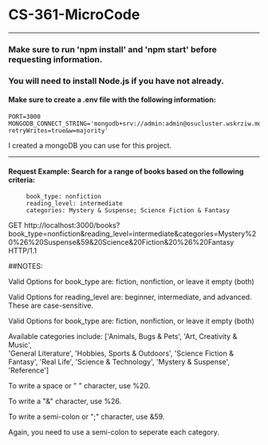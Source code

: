# CS-361-MicroCode

_____________________
### Make sure to run 'npm install' and 'npm start' before requesting information.
### You will need to install Node.js if you have not already.
#### Make sure to create a .env file with the following information:
    PORT=3000
    MONGODB_CONNECT_STRING='mongodb+srv://admin:admin@osucluster.wskrziw.mongodb.net/exercises?retryWrites=true&w=majority'
I created a mongoDB you can use for this project.
_____________________

#### Request Example: Search for a range of books based on the following criteria:
         book_type: nonfiction
         reading_level: intermediate
         categories: Mystery & Suspense; Science Fiction & Fantasy

GET http://localhost:3000/books?book_type=nonfiction&reading_level=intermediate&categories=Mystery%20%26%20Suspense&59&20Science&20Fiction&20%26%20Fantasy HTTP/1.1

##NOTES: 

  Valid Options for book_type are: fiction, nonfiction, or leave it empty (both)
  
  Valid Options for reading_level are: beginner, intermediate, and advanced.
    These are case-sensitive.

  Valid Options for book_type are: fiction, nonfiction, or leave it empty (both)

  Available categories include: ['Animals, Bugs & Pets', 'Art, Creativity & Music',      
  'General Literature', 'Hobbies, Sports & Outdoors', 'Science Fiction & Fantasy', 
  'Real Life', 'Science & Technology', 'Mystery & Suspense', 'Reference']

  To write a space or " " character, use %20.
  
  To write a "&" character, use %26.
  
  To write a semi-colon or ";" character, use &59.
  
  Again, you need to use a semi-colon to seperate each category.
  

